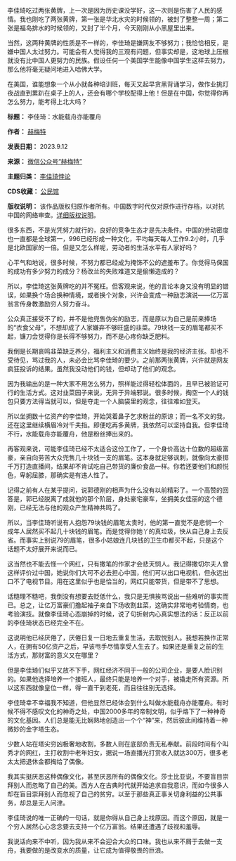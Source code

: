 李佳琦吃过两张黄牌，上一次是因为历史课没学好，这一次则是伤害了人民的感情。我也刚吃了两张黄牌，第一张是华北水灾的时候领的，被封了整整一周；第二张是福岛排水的时候领的，又封了半个月，今天刚刚从小黑屋里出来。


当然，这两种黄牌的性质是不一样的，李佳琦是嫌网友不够努力；我恰恰相反，是嫌中国人太过努力。可能会有人觉得我的三观有问题，但事实却是，这地球上压根就没有比中国人更努力的民族。假设任何一个美国学生能像中国学生这样去努力，那么他将毫无疑问地进入哈佛大学。


在美国，谁能想象一个从小就各种培训班，每天又起早贪黑背诵学习，做作业挑灯夜战直到累趴在桌子上的人，还会有哪个学校配得上他！但是在中国，你觉得你再怎么努力，能考得上北大吗？




**标题：** 李佳琦：水能载舟亦能覆舟  

**作者：** [赫梅特](https://chinadigitaltimes.net/space/赫梅特)  

**发表日期：** 2023.9.12  

**来源：** [微信公众号“赫梅特”](https://web.archive.org/web/https://mp.weixin.qq.com/s/D1OYRe9x_XidZ98SOjYbqg)  

**主题归类：** [李佳琦悖论](https://chinadigitaltimes.net/space/李佳琦悖论)  

**CDS收藏：** [公民馆](https://chinadigitaltimes.net/space/%E5%85%AC%E6%B0%91%E9%A6%86)  

**版权说明：** 该作品版权归原作者所有。中国数字时代仅对原作进行存档，以对抗中国的网络审查。[详细版权说明](https://chinadigitaltimes.net/chinese/copyright)。


很多东西，不是光凭努力就行的，良好的竞争生态才是先决条件。中国的劳动密度也一直都是全球第一，996已经形成一种文化，平均每天每人工作9.2小时，几乎是北欧国家的一倍。但是又怎么样呢，劳动者的生活水平有人家好吗？


心平气和地说，很多时候，不努力都已经成为掩饰不公的遮羞布了。你觉得马保国的成功有多少努力的成分？杨改兰的失败难道又是偷懒造成的？


所以，李佳琦这张黄牌吃的并不冤枉。但客观来说，他的言论本身又没有明显的错误，如果换个场合换种情境，或者换个对象，兴许会变成一种励志演说——亿万富翁言传身教激励穷人努力奋斗。


公众真正接受不了的，并不是他兜售伪劣的励志，而是原以为自己是前来捧场的“衣食父母”，不想却成了人家嫌弃不够旺盛的韭菜。79块钱一支的眉笔都买不起，镰刀会觉得你是长得不够努力，而不是心疼你缺乏肥料。


我倒是长期哀鸣韭菜缺乏养分，福利主义和消费主义始终是我的经济主张。却也不受待见，骂过我的人，未必会比骂李佳琦的要少。之前那两张黄牌，兴许就是网友疯狂投诉的结果。虽然我没动他们的钱，但却动了他们的观念。


因为我输出的是一种大家不用怎么努力，照样能过得轻松体面的，且早已被验证可行的生活方式。这对韭菜园子来说，无异于异端邪说。很多时候，掏空一个人的钱包只要方法得当就可以，但是夺走一个人脑袋里的观念，往往难如登天。


所以坐拥数十亿资产的李佳琦，开始哭着鼻子乞求粉丝的原谅；而一名不文的我，还在这里继续横眉冷对千夫指。即便吃再多黄牌，我依然可以坚持自我。但李佳琦不行，水能载舟亦能覆舟，他是粉丝捧出来的。


再客观来说，可能李佳琦已经不太适合这份工作了，一个身价高达十位数的超级富豪，亲自向劳苦大众兜售几十块钱一支的眉笔。这本身就足够讽刺，就像向太豪掷千万打造直播间，结果却不肯试吃自己带货的廉价食品一样。你若还要他们和颜悦色，卑躬屈膝，那确实是有违人性了。


记得之前有人在某乎提问，说郭德刚的相声为什么没有以前精彩了。一个高赞的回答是，郭已经脱离了成就他的那个阶层，身处豪宅豪车，坐拥美女佳丽的这个德刚，已经无法与他的观众产生精神共鸣了。


所以，当李佳琦听说有人抱怨79块钱的眉笔太贵时，他的第一直觉不是悲悯一个成年人居然买不起几十块钱的眉笔。而是觉得你她丫的真垃圾，快从自己身上去反省。而事实上别说79的眉笔，很多小姑娘连几块钱的卫生巾都买不起，只是这个话题不太好展开来说而已。


这当然也不能去怪一个网红，只有撒笔的作家才会悲天悯人。我记得撒切尔夫人曾这样评价过中国，她说你们大可不必去担心中国，他们可以出口电视机，但永远出口不了电视节目。用在这里似乎也是恰当的，网红只能带货，但是带不了思想。


话糙理不糙吧，我倒没有想要去贬低什么，我只是无惧挨骂说出一些难听的事实而已。总之，让亿万富豪们撸起袖子亲自下场收割韭菜，这确实非常地考验情商，也考验演技。就像李佳琦心态崩掉的时候，说了句折射内心真实想法的话：反正以前的李佳琦状态已经完全不在。


这说明他已经厌倦了，厌倦日复一日地去重复生活，去取悦别人。我想若换作正常人，在拥有50亿资产之后，早该甩手尽情享受人生去了。如果还是重复之前的生活方式，那财富的意义又在哪里？


但是李佳琦们似乎又放不下手，网红经济不同于一般的公司企业，是要人脸识别的。如果他选择培养一个接班人，最终只能是培养一个对手，被撬走所有资源。所以这东西就像皇位一样，得一直干到老死，而且往往别无选择。


李佳琦幸不幸福我不知道，但他显然已经体会到什么叫做水能载舟亦能覆舟。有时候不得不感叹文化的神奇之处，中国2000多年的帝制文明，似乎烙下了一种神奇的文化基因。人们总是能无比娴熟地创造出一个个“神”来，然后彼此间维持着一种微妙的金字塔生态。


少数人站在塔尖穷凶极奢地收割，多数人则在底部负责无私奉献。前段时间有个叫秀才的网红，主打收割中老年妇女，据说一场直播光打赏收入就达300万，很多老太太把退休金都掏给了偶像。


我其实挺厌恶这种偶像文化，甚至厌恶所有的偶像文化。莎士比亚说，不要盲目崇拜别人而忽略了自己的美。西方人在古典时代就开始追求自我意识，而如今很多人却在盲目崇拜别人而忽视了自己的贫穷。以至于那些真正事关切身利益的公共事务，却总是无人问津。


李佳琦说的唯一正确的一句话，就是你得从自己身上找原因。而这个原因，就是一个穷人居然心心念念要去支持一个亿万富翁。结果还遭遇了歧视和羞辱。


我说话向来不中听，因为我从来不会迎合大众的口味。我也从来不屑于去做一支舟，我要做的是改变水的质量，让它成为值得敬畏的巨浪。


